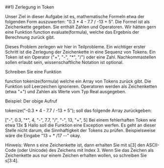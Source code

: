 ##1) Zerlegung in Token

Unser Ziel in dieser Aufgabe ist es, mathematische Formeln etwa der folgenden Form auszuwerten: "0.3 * 4 - 7.7 / -13 + 5". Die Formel ist als Zeichenkette gegeben. Sie enthält Zahlen und Operatoren. Wir hätten gern eine Funktion function evaluate(formula), welche das Ergebnis der Berechnung zurück gibt.

Dieses Problem zerlegen wir hier in Teilprobleme. Ein wichtiger erster Schritt ist die Zerlegung der Zeichenkette in eine Sequenz von Tokens. Ein Token ist ein Operator ("+", "-", "*", "/") oder eine Zahl. Nachkommastellen sollen erlaubt sein, wissenschaftliche Notation ist optional.

Schreiben Sie eine Funktion

function tokenize(formula)
welche ein Array von Tokens zurück gibt. Die Funktion soll Leerzeichen ignorieren. Operatoren werden als Zeichenketten (etwa "+") und Zahlen als Werte vom Typ Real ausgegeben.

Beispiel: Der obige Aufruf

tokenize("-0.3 * 4 - 7.7 / -13 + 5");
soll das folgende Array zurückgeben:

["-", 0.3, "*", 4, "-", 7.7, "/", "-", 13, "+", 5]
Bei einem fehlerhaften Token wie etwa 13x $ Hallo soll die Funktion eine Exception werfen. Es geht an dieser Stelle nicht darum, die Sinnhaftigkeit der Tokens zu prüfen. Beispielsweise wäre die Eingabe "13 + * /17 --" okay.

Hinweis: Wenn s eine Zeichenkette ist, dann erhalten Sie mit s[3] den ASCII-Code (oder Unicode) des Zeichens mit Index 3. Wenn Sie das Zeichen als Zeichenkette aus nur einem Zeichen erhalten wollen, so schreiben Sie s[3:4].
